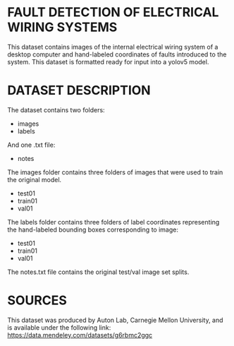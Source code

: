 # FAULT DETECTION OF ELECTRICAL WIRING SYSTEMS

This dataset contains images of the internal electrical wiring system of a desktop computer and hand-labeled coordinates of faults introduced to the system. This dataset is formatted ready for input into a yolov5 model.


# DATASET DESCRIPTION

The dataset contains two folders:
- images
- labels

And one .txt file:
- notes

The images folder contains three folders of images that were used to train the original model.
- test01
- train01
- val01

The labels folder contains three folders of label coordinates representing the hand-labeled bounding boxes corresponding to image:
- test01
- train01
- val01

The notes.txt file contains the original test/val image set splits.

# SOURCES

This dataset was produced by Auton Lab, Carnegie Mellon University, and is available under the following link:
https://data.mendeley.com/datasets/g6rbmc2ggc
